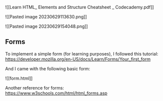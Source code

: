 
![[Learn HTML_ Elements and Structure Cheatsheet _ Codecademy.pdf]]


![[Pasted image 20230629113630.png]]

![[Pasted image 20230629154048.png]]

## Forms

To implement a simple form (for learning purposes), I followed this tutorial:
https://developer.mozilla.org/en-US/docs/Learn/Forms/Your_first_form

And I came with the following basic form:

![[form.html]]

Another reference for forms: https://www.w3schools.com/html/html_forms.asp
